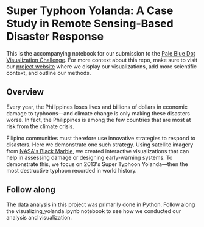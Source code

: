 # Super Typhoon Yolanda: A Case Study in Remote Sensing-Based Disaster Response

This is the accompanying notebook for our submission to the [Pale Blue Dot Visualization Challenge](https://www.drivendata.org/competitions/256/pale-blue-dot/page/802/). For more context about this repo, make sure to visit our [project website](https://hilldiandales.github.io/nightlights/) where we display our visualizations, add more scientific context, and outline our methods.

## Overview

Every year, the Philippines loses lives and billions of dollars in economic damage to typhoons—and climate change is only making these disasters worse. In fact, the Philippines is among the few countries that are most at risk from the climate crisis. 

Filipino communities must therefore use innovative strategies to respond to disasters. Here we demonstrate one such strategy. Using satellite imagery from [NASA's Black Marble](https://blackmarble.gsfc.nasa.gov/), we created interactive visualizations that can help in assessing damage or designing early-warning systems. To demonstrate this, we focus on 2013's Super Typhoon Yolanda—then the most destructive typhoon recorded in world history.

## Follow along
The data analysis in this project was primarily done in Python. Follow along the visualizing_yolanda.ipynb notebook to see how we conducted our analysis and visualization. 
